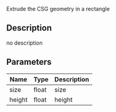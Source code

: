 Extrude the CSG geometry in a rectangle


## Description
no description
## Parameters

<table>
<thead>
	<tr>
		<th>Name</th>
		<th>Type</th>
		<th>Description</th>
	</tr>
</thead>
<tr>
	<td>size</td>
	<td><div class='bg-yellow-800 px-2 py-px text-white rounded-sm'>float</div></td>
	<td>size</td>
</tr>
<tr>
	<td>height</td>
	<td><div class='bg-yellow-800 px-2 py-px text-white rounded-sm'>float</div></td>
	<td>height</td>
</tr>
</table>